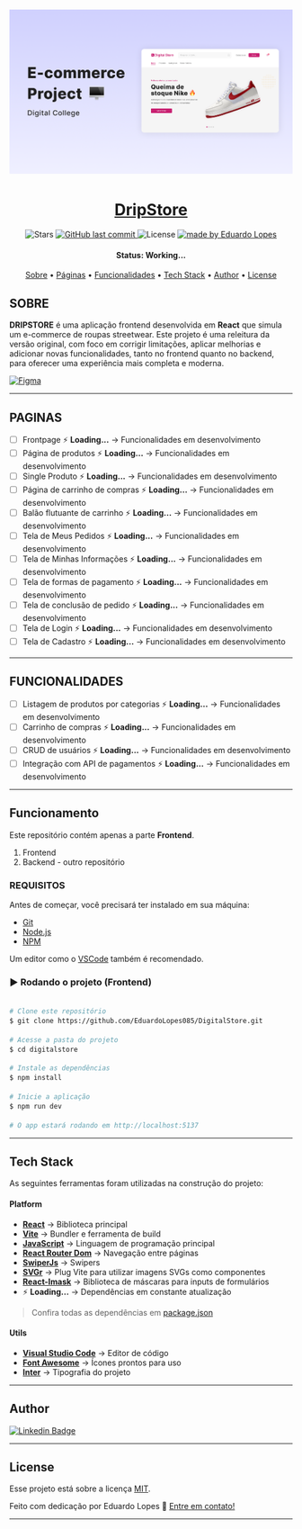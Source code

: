 <h1 align="center">
    <img alt="project" title="#About" src="./src/assets/images/project-cover.png" />
</h1>

<h1 align="center">
  <a href="#"> DripStore </a>
</h1>

<!-- <h3 align="center">We help you build your project in React!</h3> -->

<p align="center">

  <!-- Número de estrelas no seu repo DigitalStore -->
  <img alt="Stars" src="https://img.shields.io/github/stars/EduardoLopes085/DigitalStore?style=social">
  
  <!-- Último commit no seu repo -->
  <a href="https://github.com/EduardoLopes085/DigitalStore">
    <img alt="GitHub last commit" src="https://img.shields.io/github/last-commit/EduardoLopes085/DigitalStore">
  </a>
    
  <!-- Licença -->
  <img alt="License" src="https://img.shields.io/badge/license-MIT-brightgreen">

  <!-- Autor -->
  <a href="https://github.com/EduardoLopes085">
    <img alt="made by Eduardo Lopes" src="https://img.shields.io/badge/made%20by-Eduardo%20Lopes-8A2BE2">
  </a>
</p>

<h4 align="center"> 
	 Status: Working...
</h4>

<p align="center">
 <a href="#sobre">Sobre</a> •
 <a href="#PAGINAS">Páginas</a> •
 <a href="#FUNCIONALIDADES">Funcionalidades</a> • 
 <a href="#tech-stack">Tech Stack</a> •  
 <a href="#author">Author</a> • 
 <a href="#user-content-license">License</a>
</p>

## SOBRE

**DRIPSTORE** é uma aplicação frontend desenvolvida em **React** que simula um e-commerce de roupas streetwear.
Este projeto é uma releitura da versão original, com foco em corrigir limitações, aplicar melhorias e adicionar novas funcionalidades, tanto no frontend quanto no backend, para oferecer uma experiência mais completa e moderna.


[![Figma](https://img.shields.io/badge/Figma-Design-blue?style=flat&logo=figma&logoColor=white)](https://www.figma.com/design/cfb4F7ZXMFQmvmTn3PKI4z/DRIP-STORE---DIGITAL-COLLEGE?node-id=101-2&p=f&t=UWydJ5o841N4gIQZ-0)

---

## PAGINAS

- [ ] Frontpage ⚡ **Loading...** → Funcionalidades em desenvolvimento  
- [ ] Página de produtos ⚡ **Loading...** → Funcionalidades em desenvolvimento 
- [ ] Single Produto ⚡ **Loading...** → Funcionalidades em desenvolvimento  
- [ ] Página de carrinho de compras ⚡ **Loading...** → Funcionalidades em desenvolvimento 
- [ ] Balão flutuante de carrinho ⚡ **Loading...** → Funcionalidades em desenvolvimento
- [ ] Tela de Meus Pedidos ⚡ **Loading...** → Funcionalidades em desenvolvimento
- [ ] Tela de Minhas Informações ⚡ **Loading...** → Funcionalidades em desenvolvimento
- [ ] Tela de formas de pagamento ⚡ **Loading...** → Funcionalidades em desenvolvimento
- [ ] Tela de conclusão de pedido ⚡ **Loading...** → Funcionalidades em desenvolvimento
- [ ] Tela de Login ⚡ **Loading...** → Funcionalidades em desenvolvimento
- [ ] Tela de Cadastro ⚡ **Loading...** → Funcionalidades em desenvolvimento 

---

## FUNCIONALIDADES

- [ ] Listagem de produtos por categorias ⚡ **Loading...** → Funcionalidades em desenvolvimento  
- [ ] Carrinho de compras ⚡ **Loading...** → Funcionalidades em desenvolvimento
- [ ] CRUD de usuários ⚡ **Loading...** → Funcionalidades em desenvolvimento 
- [ ] Integração com API de pagamentos ⚡ **Loading...** → Funcionalidades em desenvolvimento

---

## Funcionamento

Este repositório contém apenas a parte **Frontend**.

1. Frontend 
2. Backend - outro repositório 

### REQUISITOS

Antes de começar, você precisará ter instalado em sua máquina:  
- [Git](https://git-scm.com)  
- [Node.js](https://nodejs.org/en/)  
- [NPM](https://www.npmjs.com/)  

Um editor como o [VSCode](https://code.visualstudio.com/) também é recomendado.

### ▶️ Rodando o projeto (Frontend)

```bash

# Clone este repositório
$ git clone https://github.com/EduardoLopes085/DigitalStore.git

# Acesse a pasta do projeto
$ cd digitalstore

# Instale as dependências
$ npm install

# Inicie a aplicação
$ npm run dev

# O app estará rodando em http://localhost:5137

```

---

## Tech Stack

As seguintes ferramentas foram utilizadas na construção do projeto:

#### **Platform**
- **[React](https://reactjs.org/)** → Biblioteca principal
- **[Vite](https://vitejs.dev/)** → Bundler e ferramenta de build
- **[JavaScript](https://developer.mozilla.org/pt-BR/docs/Web/JavaScript)** → Linguagem de programação principal 
- **[React Router Dom](https://reactrouter.com/)** → Navegação entre páginas
- **[SwiperJs](https://swiperjs.com/react)** → Swipers
- **[SVGr](https://www.npmjs.com/package/vite-plugin-svgr)** → Plug Vite para utilizar imagens SVGs como componentes
- **[React-Imask](https://www.npmjs.com/package/react-native-imask)** → Biblioteca de máscaras para inputs de formulários
- ⚡ **Loading...** → Dependências em constante atualização

> Confira todas as dependências em [package.json](https://github.com/EduardoLopes085/DigitalStore/blob/main/package.json)

#### **Utils**
- **[Visual Studio Code](https://code.visualstudio.com/)** → Editor de código
- **[Font Awesome](https://fontawesome.com/)** → Ícones prontos para uso
- **[Inter](https://fonts.google.com/specimen/Inter)** → Tipografia do projeto
---

## Author

<!--<a href="https://www.linkedin.com/in/eduardolopesdev/">
 <img style="border-radius: 50%;" src="https://avatars.githubusercontent.com/u/00000000?v=4" width="70px;" alt="Eduardo Lopes"/>
 <br />
 <p><b>Eduardo Lopes</b></p></a>
-->
[![Linkedin Badge](https://img.shields.io/badge/-Eduardo%20Lopes-blue?style=flat-square&logo=Linkedin&logoColor=white&link=https://www.linkedin.com/in/eduardolopesdev/)](https://www.linkedin.com/in/eduardolopesdev/)

---

## License

Esse projeto está sobre a licença [MIT](./LICENSE).

Feito com dedicação por Eduardo Lopes 🥷 [Entre em contato!](https://www.linkedin.com/in/eduardolopesdev/)

---

